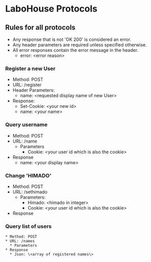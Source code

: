# LaboHouse Protocols

## Rules for all protocols
  * Any response that is not 'OK 200' is considered an error.
  * Any header parameters are required unless specified otherwise.
  * All error responses contain the error message in the header.
    * error: \<error reason\>

### Register a new User
  * Method: POST
  * URL: /register
  * Header Parameters:
    * name: \<requested display name of new User\>
  * Response:
    * Set-Cookie: \<your new id\>
    * name: \<your name\>

### Query username
  * Method: POST
  * URL: /name
    * Parameters
        * Cookie: \<your user id which is also the cookie\>
  * Response
    * name: \<your display name\>

### Change 'HIMADO'
  * Method: POST
  * URL: /sethimado
    * Parameters:
      * Himado: \<himado in integer\>
      * Cookie: \<your user id which is also the cookie\>
  * Response

### Query list of users
    * Method: POST
    * URL: /names
      * Parameters
    * Response
      * Json: \<array of registered names\>